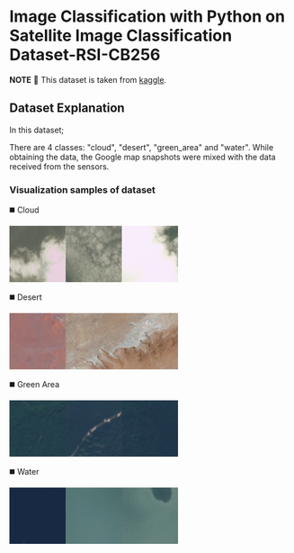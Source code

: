 # Image Classification with Python on Satellite Image Classification Dataset-RSI-CB256

**NOTE** 📝 This dataset is taken from [kaggle](https://www.kaggle.com/datasets/mahmoudreda55/satellite-image-classification?resource=download).


## Dataset Explanation

In this dataset; 

There are 4 classes: "cloud", "desert", "green_area" and "water". While obtaining the data, the Google map snapshots were mixed with the data received from the sensors.

### Visualization samples of dataset

◼️ Cloud

<img src="/images/cloudy/train_12.jpg" alt="train_352" style="height: 100px; width:100px;"/><img src="/images/cloudy/train_26.jpg" alt="train_352" style="height: 100px; width:100px;"/><img src="/images/cloudy/train_352.jpg" alt="train_352" style="height: 100px; width:100px;"/>


◼️ Desert

<img src="/images/desert/desert(1).jpg" alt="train_352" style="height: 100px; width:100px;"/><img src="/images/desert/desert(2).jpg" alt="train_352" style="height: 100px; width:100px;"/><img src="/images/desert/desert(4).jpg" alt="train_352" style="height: 100px; width:100px;"/>

◼️ Green Area

<img src="/images/green_area/Forest_2.jpg" alt="train_352" style="height: 100px; width:100px;"/><img src="/images/green_area/Forest_4.jpg" alt="train_352" style="height: 100px; width:100px;"/><img src="/images/green_area/Forest_55.jpg" alt="train_352" style="height: 100px; width:100px;"/>

◼️ Water

<img src="/images/water/SeaLake_1.jpg" alt="train_352" style="height: 100px; width:100px;"/><img src="/images/water/SeaLake_2.jpg" alt="train_352" style="height: 100px; width:100px;"/><img src="/images/water/SeaLake_37.jpg" alt="train_352" style="height: 100px; width:100px;"/>
